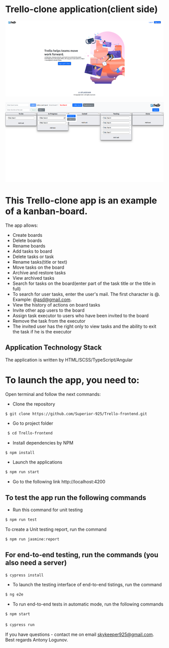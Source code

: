 #  Trello-clone application(client side)
![](./trello-home-example.png)

![](./new-example-screenshot.png)

# This Trello-clone app is an example of a kanban-board.
The app allows:
- Сreate boards
- Delete boards
- Rename boards
- Add tasks to board
- Delete tasks or task
- Rename tasks(title or text)
- Move tasks on the board
- Archive and restore tasks
- View archived tasks
- Search for tasks on the board(enter part of the task title or the title in full)
- To search for user tasks, enter the user's mail. The first character is @. Example: @asd@gmail.com.
- View the history of actions on board tasks
- Invite other app users to the board
- Assign task executor to users who have been invited to the board
- Remove the task from the executor
- The invited user has the right only to view tasks and the ability to exit the task if he is the executor

## Application Technology Stack

The application is written by HTML/SCSS/TypeScript/Angular

# To launch the app, you need to:

 Open terminal and follow the next commands:
 
 - Clone the repository
 
  ```sh
  $ git clone https://github.com/Superior-925/Trello-frontend.git
  ```

- Go to project folder

```sh
 $ cd Trello-frontend
  ```

- Install dependencies by NPM
 
 ```
 $ npm install
```

- Launch the applications
 
 ```sh
$ npm run start
```

- Go to the following link http://localhost:4200

## To test the app run the following commands

- Run this command for unit testing

```sh
$ npm run test
 ```

To create a Unit testing report, run the command

```sh
$ npm run jasmine:report
 ```

## For end-to-end testing, run the commands (you also need a server)

```sh
$ cypress install
 ```

- To launch the testing interface of end-to-end tistings, run the command

```sh
$ ng e2e
 ```

- To run end-to-end tests in automatic mode, run the following commands

```sh
$ npm start

$ cypress run
 ```


If you have questions - contact me on email skykeeper925@gmail.com.
Best regards Antony Logunov.
